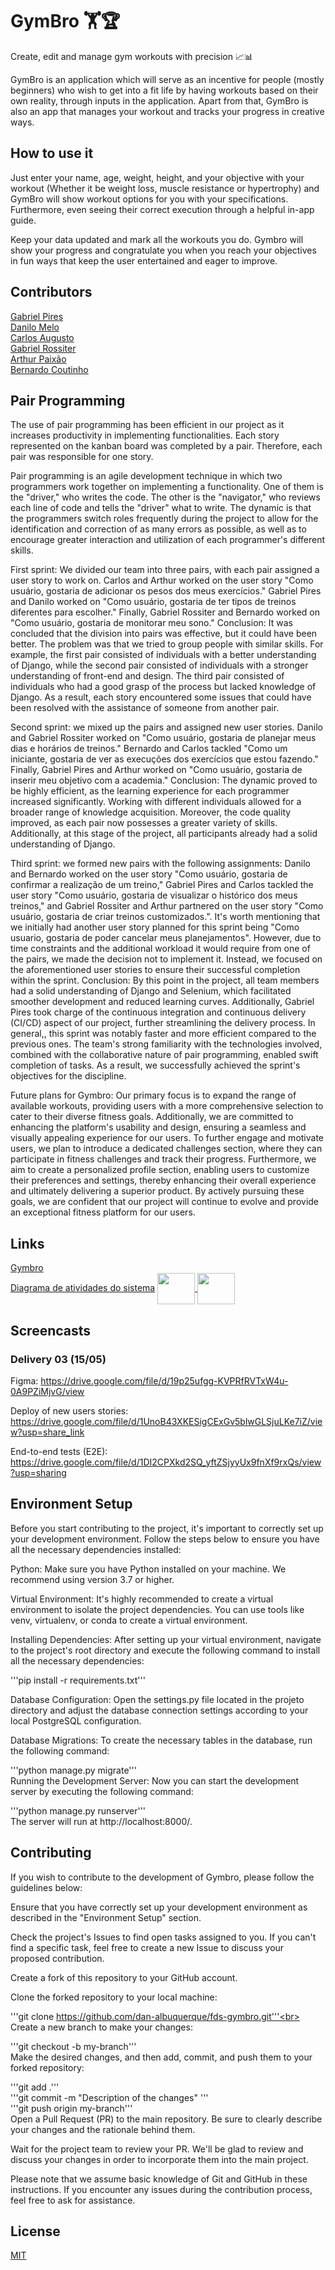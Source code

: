 # GymBro 🏋️🏆

Create, edit and manage gym workouts with precision 📈📊 

GymBro is an application which will serve as an incentive for people (mostly beginners) who wish to get into a fit life by having
workouts based on their own reality, through inputs in the application. Apart from that, GymBro is also an app that manages your workout and tracks your progress in creative ways. 

## How to use it

Just enter your name, age, weight, height, and your objective with your workout (Whether it be weight loss, muscle resistance or hypertrophy) and GymBro will show workout options for you with your specifications. Furthermore, even seeing their correct execution through a helpful in-app guide.

Keep your data updated and mark all the workouts you do. Gymbro will show your progress and congratulate you when you reach your objectives in fun ways that keep the user entertained and eager to improve.

## Contributors

[Gabriel Pires](https://github.com/gabrielpires-1) <br />
[Danilo Melo](https://github.com/dan-albuquerque) <br />
[Carlos Augusto](https://github.com/CarlosAugustoP) <br />
[Gabriel Rossiter](https://github.com/grossiter04) <br />
[Arthur Paixão](https://github.com/paixaoao) <br />
[Bernardo Coutinho](https://github.com/BernardoCC1) <br />

## Pair Programming 

The use of pair programming has been efficient in our project as it increases productivity in implementing functionalities. Each story represented on the kanban board was completed by a pair. Therefore, each pair was responsible for one story.

Pair programming is an agile development technique in which two programmers work together on implementing a functionality. One of them is the "driver," who writes the code. The other is the "navigator," who reviews each line of code and tells the "driver" what to write. The dynamic is that the programmers switch roles frequently during the project to allow for the identification and correction of as many errors as possible, as well as to encourage greater interaction and utilization of each programmer's different skills.

First sprint: We divided our team into three pairs, with each pair assigned a user story to work on. Carlos and Arthur worked on the user story "Como usuário, gostaria de adicionar os pesos dos meus exercícios." Gabriel Pires and Danilo worked on "Como usuário, gostaria de ter tipos de treinos diferentes para escolher." Finally, Gabriel Rossiter and Bernardo worked on "Como usuário, gostaria de monitorar meu sono."
Conclusion: It was concluded that the division into pairs was effective, but it could have been better. The problem was that we tried to group people with similar skills. For example, the first pair consisted of individuals with a better understanding of Django, while the second pair consisted of individuals with a stronger understanding of front-end and design. The third pair consisted of individuals who had a good grasp of the process but lacked knowledge of Django. As a result, each story encountered some issues that could have been resolved with the assistance of someone from another pair.

Second sprint: we mixed up the pairs and assigned new user stories. Danilo and Gabriel Rossiter worked on "Como usuário, gostaria de planejar meus dias e horários de treinos." Bernardo and Carlos tackled "Como um iniciante, gostaria de ver as execuções dos exercícios que estou fazendo." Finally, Gabriel Pires and Arthur worked on "Como usuário, gostaria de inserir meu objetivo com a academia."
Conclusion: The dynamic proved to be highly efficient, as the learning experience for each programmer increased significantly. Working with different individuals allowed for a broader range of knowledge acquisition. Moreover, the code quality improved, as each pair now possesses a greater variety of skills. Additionally, at this stage of the project, all participants already had a solid understanding of Django.

Third sprint: we formed new pairs with the following assignments: Danilo and Bernardo worked on the user story "Como usuário, gostaria de confirmar a realização de um treino," Gabriel Pires and Carlos tackled the user story "Como usuário, gostaria de visualizar o histórico dos meus treinos," and Gabriel Rossiter and Arthur partnered on the user story "Como usuário, gostaria de criar treinos customizados.". It's worth mentioning that we initially had another user story planned for this sprint being "Como usuario, gostaria de poder cancelar meus planejamentos". However, due to time constraints and the additional workload it would require from one of the pairs, we made the decision not to implement it. Instead, we focused on the aforementioned user stories to ensure their successful completion within the sprint.
Conclusion: By this point in the project, all team members had a solid understanding of Django and Selenium, which facilitated smoother development and reduced learning curves. Additionally, Gabriel Pires took charge of the continuous integration and continuous delivery (CI/CD) aspect of our project, further streamlining the delivery process. In general,, this sprint was notably faster and more efficient compared to the previous ones. The team's strong familiarity with the technologies involved, combined with the collaborative nature of pair programming, enabled swift completion of tasks. As a result, we successfully achieved the sprint's objectives for the discipline.

Future plans for Gymbro: 
Our primary focus is to expand the range of available workouts, providing users with a more comprehensive selection to cater to their diverse fitness goals. Additionally, we are committed to enhancing the platform's usability and design, ensuring a seamless and visually appealing experience for our users. To further engage and motivate users, we plan to introduce a dedicated challenges section, where they can participate in fitness challenges and track their progress. Furthermore, we aim to create a personalized profile section, enabling users to customize their preferences and settings, thereby enhancing their overall experience and ultimately delivering a superior product. By actively pursuing these goals, we are confident that our project will continue to evolve and provide an exceptional fitness platform for our users.


## Links
<a href="http://gymbro-01-env.eba-42qyc4qm.us-east-2.elasticbeanstalk.com/">Gymbro</a>
<br>
<a href ="https://miro.com/app/board/uXjVMJPXCYg=/">Diagrama de atividades do sistema</a>
<a href = "https://danilo1.atlassian.net/jira/software/projects/GYM/boards/1"><img align="center" height="50" width="60" src="https://cdn.jsdelivr.net/gh/devicons/devicon/icons/jira/jira-original-wordmark.svg" /> </a>
<a href ="https://www.figma.com/proto/QEgeAOpzAlOgq7QZUUuQcW/gymbro-lo-fi?node-id=3-147&scaling=contain&page-id=0%3A1&starting-point-node-id=3%3A147&show-proto-sidebar=1"><img align="center" height="50" width="60" src="https://cdn.jsdelivr.net/gh/devicons/devicon/icons/figma/figma-original.svg" /> </a>

## Screencasts
### Delivery 03 (15/05)
Figma: https://drive.google.com/file/d/19p25ufgg-KVPRfRVTxW4u-0A9PZiMjvG/view

Deploy of new users stories: https://drive.google.com/file/d/1UnoB43XKESigCExGv5blwGLSjuLKe7iZ/view?usp=share_link

End-to-end tests (E2E): https://drive.google.com/file/d/1DI2CPXkd2SQ_yftZSjyyUx9fnXf9rxQs/view?usp=sharing
<br>
## Environment Setup
Before you start contributing to the project, it's important to correctly set up your development environment. Follow the steps below to ensure you have all the necessary dependencies installed:

Python: Make sure you have Python installed on your machine. We recommend using version 3.7 or higher.

Virtual Environment: It's highly recommended to create a virtual environment to isolate the project dependencies. You can use tools like venv, virtualenv, or conda to create a virtual environment.

Installing Dependencies: After setting up your virtual environment, navigate to the project's root directory and execute the following command to install all the necessary dependencies:

'''pip install -r requirements.txt'''<br>

Database Configuration: Open the settings.py file located in the projeto directory and adjust the database connection settings according to your local PostgreSQL configuration.<br>

Database Migrations: To create the necessary tables in the database, run the following command:<br>

'''python manage.py migrate'''<br>
Running the Development Server: Now you can start the development server by executing the following command:<br>

'''python manage.py runserver'''<br>
The server will run at http://localhost:8000/.<br>
 
## Contributing

If you wish to contribute to the development of Gymbro, please follow the guidelines below:

Ensure that you have correctly set up your development environment as described in the "Environment Setup" section.

Check the project's Issues to find open tasks assigned to you. If you can't find a specific task, feel free to create a new Issue to discuss your proposed contribution.

Create a fork of this repository to your GitHub account.

Clone the forked repository to your local machine:

'''git clone https://github.com/dan-albuquerque/fds-gymbro.git'''<br>
Create a new branch to make your changes:

'''git checkout -b my-branch'''<br>
Make the desired changes, and then add, commit, and push them to your forked repository:

'''git add .'''<br>
'''git commit -m "Description of the changes" '''<br>
'''git push origin my-branch'''<br>
Open a Pull Request (PR) to the main repository. Be sure to clearly describe your changes and the rationale behind them.

Wait for the project team to review your PR. We'll be glad to review and discuss your changes in order to incorporate them into the main project.

Please note that we assume basic knowledge of Git and GitHub in these instructions. If you encounter any issues during the contribution process, feel free to ask for assistance.
## License
[MIT](https://choosealicense.com/licenses/mit/)
